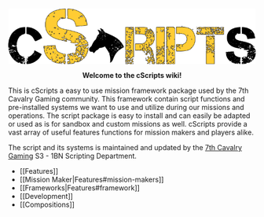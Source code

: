 <p align="center"><img align="center" src="https://github.com/7Cav/cScripts/blob/main/resourses/logo.png"><p>
<p align="center"><b>Welcome to the cScripts wiki!</b><p>

This is cScripts a easy to use mission framework package used by the 7th Cavalry Gaming community. This framework contain script functions and pre-installed systems we want to use and utilize during our missions and operations. The script package is easy to install and can easily be adapted or used as is for sandbox and custom missions as well. cScripts provide a vast array of useful features functions for mission makers and players alike.

The script and its systems is maintained and updated by the [7th Cavalry Gaming](https://7cav.us/) S3 - 1BN Scripting Department.
- [[Features]]
- [[Mission Maker|Features#mission-makers]]
- [[Frameworks|Features#framework]]
- [[Development]] 
- [[Compositions]] 